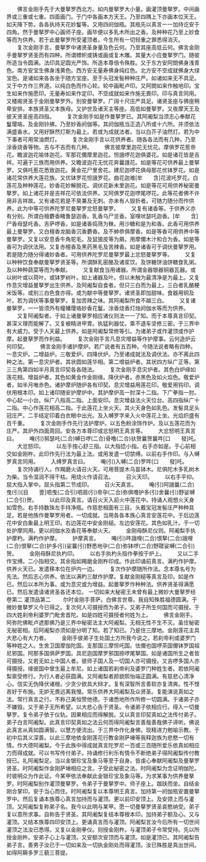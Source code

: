 <!-- { "loadSidebar": true } -->
　　佛言金刚手先于大曼拏罗西北方。如内曼拏罗大小量。画灌顶曼拏罗。中间画界或三重或七重。四面画门。于门中各画本方天王。乃至四隅上下亦画本位天王。如天降下势。各各执持天花妙鬘等。又用四阏伽瓶。其瓶先以真言一一加持讫安于四角。然于曼拏罗中心画师子座。画毕便以多乳木所出之香。及种种花乃至上妙食等而为供养。若于此曼拏罗所受灌顶者。今生所有一切轻重之罪悉得消灭。
　　复次金刚手言。曼拏罗中诸贤圣身量及色云何。乃至其座高低云何。佛言金刚手曼拏罗贤圣而有四种。所谓幖帜或铸或画或复木雕。其量大小应曼拏罗门。随彼所造当令圆满。法印具足圆光严饰。所造本尊倍令殊胜。又于东方安阿閦佛身浅青色。南方安宝生佛身浅黄色。西方安无量寿佛身纯红色。北方安不空成就佛身大绿宝色。是诸如来各各坐于随方宝座。至于头冠发髻种种庄严。如诸如来无不具足。又于中方作三界道。以纯白色而作心轮。轮中画毗卢印。又阿閦如来作触地印。宝生如来作施愿印。无量寿如来作定印。不空成就如来作施无畏印。印与真言同用。又楼阁贤圣于金刚曼拏罗外。别安曼拏罗。广阔十尺庄严具足。诸贤圣座与佛座稍卑安排。本族贤圣又本族母。又护世及诸天主等座。高低如曼拏罗。又夜摩天王及彼天贤圣座高四指。
　　复次金刚手如是作曼拏罗已。其阿阇梨当须志心奉献花鬘璎珞。及金刚铃拂。乃至妙香阏伽等。其阏伽瓶当正造八所或十六所。并须依法满盛香水。又用好酥然灯斯为最上。若或为成就法者。当以白芥子油然灯。若为中下事者可用常油燃灯。
　　复次金刚手言以花供养者。随各各法而有几种。乃至涂香烧香等物。吉与不吉而有几种。
　　佛言彼摩里迦花无忧花。摩俱罗花惹帝花。瞻波迦花喻体迦花。军那花儞摩里迦花。怛誐啰花迦俱婆花。如是诸花皆是吉祥。可遍于三族而用供养。又瞻波迦花无忧花奔曩誐花。如是等花可供养最上曼拏罗。又俱吒惹花悉致迦花。黄金花尸里舍花。建尼迦啰花俱母那花优钵罗花。如是诸花常供养大莲花族。又优钵罗花怛誐罗花。曲花迦难[牟　　含]花波吒罗花。白莲花及种种莲花。妙香花妙解脱花。调伏花新末里迦花。如是等花可用供养秘密曼拏罗。如上诸花并是吉祥花可依法供养。又阿俱罗花迦啰尾啰花。此等花者佛不许用非吉祥故。又有诸花若是不臭兼及无刺。亦未有人毁折者。可随力随分而作供养。此为中等可供养陀罗尼曼拏罗忿怒曼拏罗。
　　又复有诸香等。于供养义亦有分别。所谓白檀麝香睹鲁瑟迦香。乳香乌尸览香。室哩吠瑟吒迦香。[牟　　含]尸香母瑟吒香。吉萨啰香。如是诸香捣筛为粖。用沙糖和是为和香。此香可用供养最上曼拏罗。又白檀香龙脑香沉香麝香。及不蚛恭俱摩香。如是等香可用供养中等曼拏罗。又复以安息香牛角驼毛。及鼠狼皮等为屑。用摩儞木汁和合为香。如是等香可为调伏法用。又复赤檀香及黑药黑毛及苦辣香。如是诸香可于调伏曼拏罗用。若是随力随分得诸妙香者。可用供养陀罗尼曼拏罗最上忿怒曼拏罗等。
　　又复以种种饮食奉献曼拏罗贤圣等。所谓酥乳密酪及诸浆饮。及饼糖饼油饼糖食乳粥。及以种种蔬菜等而为奉献。
　　又复献食当用诸器。所谓金器银器铜器瓦器。或以树叶或以荷叶。或钵罗树叶。如上诸器及叶。但以未触为最清净是为最上。又复作息灾增益曼拏罗出生供养。及阿阇梨自食者。但只三白而为最上。三白者乳酪粳米饭等。或别三白色食亦得。或为献中等曼拏罗。诸贤圣即加甜味。食器用铜及叶。若为调伏等事曼拏罗。复加苦辣之味。其阿阇梨所食不越三白。
　　又复诸曼拏罗。一一皆须外有幢幡璎珞妙香花鬘。涂香烧香灯烛阏伽水等而为供养。
　　又复阿阇梨者。于如上诸曼拏罗相应诸仪则法一一了知。而于本尊真言印契。甚深义理而能解了。又复被精进甲胄。执猛利器仗。乘不退车坚修三密。于三界中有大威力。受于人天最上供养。如是阿阇梨常修等引。为诸弟子或作灌顶或作护摩。起曼拏罗而作利益。
　　复次金刚手言凡息灾增益等作护摩事。云何造炉云何印契。
　　佛言金刚手诸护摩炉。若广说者有五百种。今随法说者略有四种。一息灾炉。二增益炉。三敬爱炉。四降伏炉。乃至诸成就法及调伏法。亦不离此四种之法。第一息灾炉者。其状圆如莲华相。第二增益炉者。其状四方纵广正等。第三三角第四如半月真言印契各各随法。
　　复次金刚手息灾炉者。其色白炉缘如莲花相。增益炉者。其色如黄金作金刚缘。降伏炉者。赤黑色及如火焰色。敬爱炉者。如半月唯赤色。诸护摩炉随炉各有印契。息灾增益用莲花印。敬爱用钩印。调伏用根本印。如上诸印随安护摩炉中。其护摩炉高一肘深十二指。下广拳指一肘。中心起一小台。纵广八指高二指。上面安印。息灾增益法火天位台。高四指纵广十二指。中心作莲花相高二指。于此莲花上坐火天。其火天身色如乳色。发髻具足头冠庄严。二手结定印着白衣眼中出光。及入嚩罗字来入火中莲花上坐。光焰炽盛有百千重。
　　复次金刚手作先行法护摩炉。以五色粉涂饰作炉。及以五莲花而为庄严。其炉外四面周回。安各方本尊印或忿怒明王真言等。
　　大忿怒明王真言曰。
　　唵(引)努瑟吒(二合)嚩日啰(二合)骨噜(二合)驮贺曩贺曩吽[口　　發]吒。
　　大忿怒印。
　　以左手按心舒三指。以大指捻小指。右手亦如是。于心前相交如金刚杵。此印作先行法为最上法。或用发遣一切禁缚。以前右手作印。与入嚩罗真言同用。
　　入缚罗真言曰。
　　唵(引)入嚩(二合)罗吽[口　　發]吒。
　　复次持诵行人。作羯磨火请召火天。可用菩提木乌昙钵木。尼俱陀木多乳树木为柴。当令湿润不得干枯。用烧火作请召法。
　　召火天印。
　　以右手平仰。屈大指入掌中。屈头指第二节成印。
　　召火天真言。
　　唵(引)阿誐曩(二合)曳(引)[目　　壹]呬曳(二合引)呬扇(引)帝孕(二合)弥俱噜护多(引)舍曩(引)野娑嚩(二合引)贺。
　　以此印及真言。请召火天入前火中莲花中。持诵人观想火天身如雪色。右手持数珠左手持净瓶。作慈悲相面有三目。头戴宝冠发髻庄严种种具足。若是他族作曼拏罗用者。一切成就。当用各各本族心真言安莲花中。于后边莲花中安白象最上明王印。右边莲花中安金刚槌。左边安莲花。其色如乳汁。于一切处护摩同用。更以阏伽水及香花等奉献火天。
　　金刚母酥尼仪则。阿阇梨手执护摩杓。满杓作护摩。
　　护摩真言。
　　唵(引)吽誐哩(二合)恨拏(二合)誐哩(二合)恨拏(二合)护多(引)娑曩(引)野悉地孕(二合)弥钵啰(二合)野蹉娑嚩(二合引)贺。
　　金刚母酥尼执杓印。
　　以右手执杓头指作拳按于炉上。
　　又以二手作宝缚。二小指相交。其余指如羯磨金刚杵印成。作此印诵前真言。满杓作护摩。供养火天已。发遣移本位在炉内一边。
　　复次作护摩随所作法。念本尊名号为先法。然后志心供养。依法以满杓三献作护摩。复献金刚槌等真言及印。如是作已。然后以本所为事。或为息灾或为增益。起曼拏罗作种种法。供养贤圣得满愿已。然后发遣请诸贤圣各还本位。
一切如来大秘密王未曾有最上微妙大曼拏罗经卷第二
灌顶品第二
　　尔时金刚手菩萨。白佛言世尊。我自知殊胜福德圆满。于微妙曼拏罗义今已得之。复次何人可摄授而为弟子。又弟子所生何国而可摄授。于四大姓刹帝利婆罗门毗舍首陀。如是四姓可摄授者何姓为上。
　　佛言金刚手。阿弥陀佛毗卢遮那佛乃是三界中秘密法主大阿阇梨。无相无性不生不灭。虽住秘密无秘密相。后阿阇梨亦须如是分明了知。若了知已。乃是住三摩地。金刚莲花主具大悲心有大力者。
　　金刚手彼弟子生处国土方所我今说之。若刹帝利或婆罗门等种姓之人。生舍卫国摩伽陀国。支那国三摩怛吒国。佉儞也国啰茶国儞钵罗国祖尼邪国。阿那多国俱萨罗国。具尼迦国摩罗邪国捺啰尾拏国。如是诸国所生之者皆可摄授。又若无如上中国人者。彼师子国人及一切国人亦可摄授。又吉啰多国人亦得摄授。缘彼国中曾生最上牟尼。如上诸国若刹帝利及婆罗门种姓生者。若依阿阇梨禀受修行。为行人者必获圆满。又阿阇梨者颜貌熙怡端正圆满。有慈悲心清净心。信实无伪降伏诸根。少贪少欲具大辩才。复有深智所言善软亦复清爽。性不悭吝好于布施。无妒无畏远离我慢。常乐供养大阿阇梨及众贤圣。复能演说真如之法。常行真言之行。不称己美恒赞他德。于诸悉地所作所修一切圆满。于诸弟子亦不嫌毁。又于弟子无所希望。以大悲心告于贤圣。令诸弟子依相应行。得入一切曼拏罗。复令弟子依于仪轨。因果相应而得解脱。又以真言印契真如之法传付弟子。弟子白言阿阇梨。此真言印契真如之法云何而得阿阇梨言善哉善哉佛子谛听。佛说此真言从真如圆满智。以慧方便流出。于三界中作化身佛。现精进力勉喻示教。于初中后其义深善。以此三摩地依金刚莲花行教金刚萨埵等我释迦族为悲愍一切有情。作大德阿阇梨。今于此族中得成就真言陀罗尼一百或三百随所爱乐依真如相应力而得成就。可以书写传付弟子。持诵修行利乐有情令不断绝弟子得阿阇梨传付教授已。礼阿阇梨足。当以金银珍宝及象马等至于自身。皆虔心奉献阿阇梨及曼拏罗贤圣。时阿阇梨作金刚萨埵相应之言。子受此秘密之法。时阿阇梨为念证明伽陀。时彼明众为作此证。今某甲依法奉献此金银珍宝及象马等。为求某事为供养曼拏罗。时阿阇梨别作灌顶曼拏罗。令弟子于曼拏罗中。师子座上。跏趺而坐。自结金刚合掌印。安于当心而住。时阿阇梨复以本尊明王真言。加持第一阏伽瓶安置曼拏罗中。然后复诵本族尊心真言加持而与灌顶。更以前印安顶上。及安颈上而与灌顶。又阿阇梨复称弟子名。我今以此明与某甲。愿一切曼拏罗贤圣哀愍纳受。弟子复以意所求事。自称告于贤圣。其阿阇梨复结本尊根本印。加持弟子额及心。又与灌顶。又结本族尊四印安顶上。更诵真言而与灌顶。阿阇梨言汝今后所有一切世间灌顶之法汝已悉得。又复以金刚拳仪。则授金刚杵。与灌顶弟子令常受持。先以所授金刚杵。安弟子心上与灌顶。又安额次安顶而与灌顶。如是灌顶已。其阿阇梨告弟子言。善男子汝已于一切如来及一切执金刚处而得灌顶。汝已殊胜是真出世间。如得阿耨多罗三藐三菩提。
